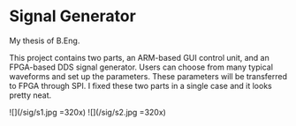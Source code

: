 # Signal Generator

My thesis of B.Eng. 

This project contains two parts, an ARM-based GUI control unit, and an FPGA-based DDS signal generator. Users can choose from many typical waveforms and set up the parameters. These parameters will be transferred to FPGA through SPI. I fixed these two parts in a single case and it looks pretty neat.

![](/sig/s1.jpg =320x)
![](/sig/s2.jpg =320x)